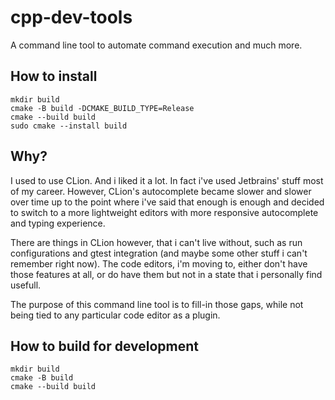 # cpp-dev-tools
A command line tool to automate command execution and much more.

## How to install
```
mkdir build
cmake -B build -DCMAKE_BUILD_TYPE=Release
cmake --build build
sudo cmake --install build
```

## Why?
I used to use CLion. And i liked it a lot. In fact i've used Jetbrains' stuff most of my career.
However, CLion's autocomplete became slower and slower over time up to the point where i've said that enough is enough and decided to switch to a more lightweight editors with more responsive autocomplete and typing experience.

There are things in CLion however, that i can't live without, such as run configurations and gtest integration (and maybe some other stuff i can't remember right now). The code editors, i'm moving to, either don't have those features at all, or do have them but not in a state that i personally find usefull.

The purpose of this command line tool is to fill-in those gaps, while not being tied to any particular code editor as a plugin.

## How to build for development
```
mkdir build
cmake -B build
cmake --build build
```
